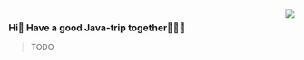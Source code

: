 <img align="right" src="https://github-readme-stats.vercel.app/api?username=Mr-Luo-csc&show_icons=true&icon_color=805AD5&text_color=718096&bg_color=ffffff&hide_title=true" />
<!--&hide_border=true&hide=contribs,issues-->

### Hi👋 Have a good Java-trip together🌱🌱🌱

> TODO

<!--
**Mr-Luo-csc/Mr-Luo-csc** is a ✨ _special_ ✨ repository because its `README.md` (this file) appears on your GitHub profile.

Here are some ideas to get you started:

- 🔭 I’m currently working on ...
- 🌱 I’m currently learning ...
- 👯 I’m looking to collaborate on ...
- 🤔 I’m looking for help with ...
- 💬 Ask me about ...
- 📫 How to reach me: ...
- 😄 Pronouns: ...
- ⚡ Fun fact: ...
-->
